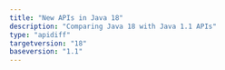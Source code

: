```yaml
---
title: "New APIs in Java 18"
description: "Comparing Java 18 with Java 1.1 APIs"
type: "apidiff"
targetversion: "18"
baseversion: "1.1"
---
```

